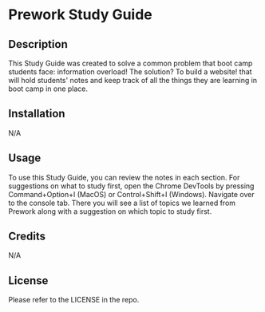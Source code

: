 # Prework Study Guide

## Description

This Study Guide was created to solve a common problem that boot camp students face: information overload! The solution? To build a website! that will hold students' notes and keep track of all the things they are learning in boot camp in one place.

## Installation

N/A

## Usage

To use this Study Guide, you can review the notes in each section. For suggestions on what to study first, open the Chrome DevTools by pressing Command+Option+I (MacOS) or Control+Shift+I (Windows). Navigate over to the console tab. There you will see a list of topics we learned from Prework along with a suggestion on which topic to study first.

## Credits

N/A

## License

Please refer to the LICENSE in the repo.